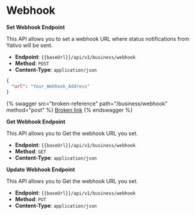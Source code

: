 # Webhook

**Set Webhook Endpoint**

This API allows you to set a webhook URL where status notifications from Yativo will be sent.

* **Endpoint**: `{{baseUrl}}/api/v1/business/webhook`
* **Method**: `POST`
* **Content-Type**: `application/json`

```json
{
  "url": "Your_Webhook_Address"
}
```



{% swagger src="broken-reference" path="/business/webhook" method="post" %}
[Broken link](broken-reference)
{% endswagger %}

**Get Webhook Endpoint**

This API allows you to Get the webhook URL you set.

* **Endpoint**: `{{baseUrl}}/api/v1/business/webhook`
* **Method**: `GET`
* **Content-Type**: `application/json`



**Update Webhook Endpoint**

This API allows you to Get the webhook URL you set.

* **Endpoint**: `{{baseUrl}}/api/v1/business/webhook`
* **Method**: `PUT`
* **Content-Type**: `application/json`
